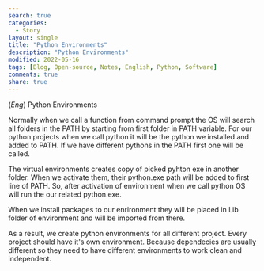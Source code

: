 ```yaml
---
search: true
categories: 
  - Story
layout: single
title: "Python Environments"
description: "Python Environments"
modified: 2022-05-16
tags: [Blog, Open-source, Notes, English, Python, Software]
comments: true
share: true
---
```

(*Eng*) Python Environments

Normally when we call a function from command prompt the OS will search all folders in the PATH by starting from first folder in PATH variable. For our python projects when we call python it will be the python we installed and added to PATH. If we have different pythons in the PATH first one will be called.

The virtual environments creates copy of picked pyhton exe in another folder. When we activate them, their python.exe path will be added to first line of PATH. So, after activation of environment when we call python OS will run the our related python.exe.

When we install packages to our enrironment they will be placed in Lib folder of environment and will be imported from there.

As a result, we create python environments for all different project. Every project should have it's own environment. Because dependecies are usually different so they need to have different environments to work clean and independent.
